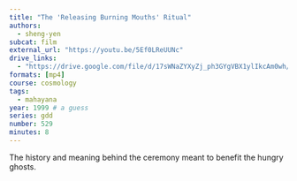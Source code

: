 ```yaml
---
title: "The 'Releasing Burning Mouths' Ritual"
authors:
  - sheng-yen
subcat: film
external_url: "https://youtu.be/5Ef0LReUUNc"
drive_links:
  - "https://drive.google.com/file/d/17sWNaZYXyZj_ph3GYgVBX1ylIkcAm0wh/view?usp=drivesdk"
formats: [mp4]
course: cosmology
tags:
  - mahayana
year: 1999 # a guess
series: gdd
number: 529
minutes: 8
---
```


The history and meaning behind the ceremony meant to benefit the hungry ghosts.
